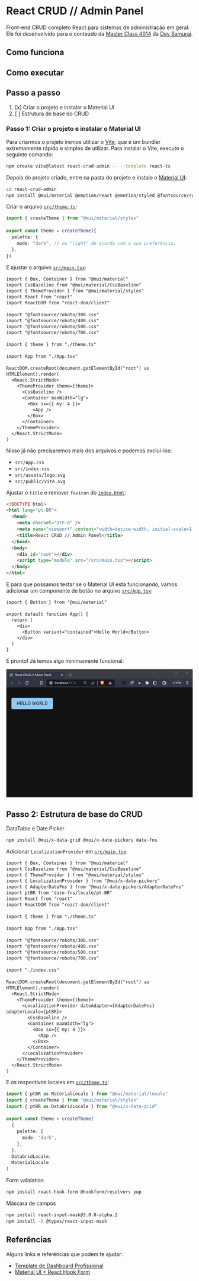# React CRUD // Admin Panel

Front-end CRUD completo React para sistemas de administração em geral. Ele foi desenvolvido para o conteúdo da [Master Class #014](https://youtube.com/live/mXHkDD9PRM0) da [Dev Samurai](https://devsamurai.com.br).

## Como funciona

## Como executar

## Passo a passo

1. [x] Criar o projeto e instalar o Material UI
2. [ ] Estrutura de base do CRUD

### Passo 1: Criar o projeto e instalar o Material UI

Para criarmos o projeto iremos utilizar o [Vite](https://vitejs.dev/), que é um bundler extremamente rápido e simples de utilizar. Para instalar o Vite, execute o seguinte comando:

```sh
npm create vite@latest react-crud-admin -- --template react-ts
```

Depois do projeto criado, entre na pasta do projeto e instale o [Material UI](https://mui.com/material-ui/getting-started/installation/):

```sh
cd react-crud-admin
npm install @mui/material @emotion/react @emotion/styled @fontsource/roboto @mui/icons-material
```

Criar o arquivo [`src/theme.ts`](./src/theme.ts):

```ts
import { createTheme } from "@mui/material/styles"

export const theme = createTheme({
  palette: {
    mode: "dark", // ou "light" de acordo com a sua preferência.
  },
})
```

E ajustar o arquivo [`src/main.tsx`](./src/main.tsx):

```tsx
import { Box, Container } from "@mui/material"
import CssBaseline from "@mui/material/CssBaseline"
import { ThemeProvider } from "@mui/material/styles"
import React from "react"
import ReactDOM from "react-dom/client"

import "@fontsource/roboto/300.css"
import "@fontsource/roboto/400.css"
import "@fontsource/roboto/500.css"
import "@fontsource/roboto/700.css"

import { theme } from "./theme.ts"

import App from "./App.tsx"

ReactDOM.createRoot(document.getElementById("root") as HTMLElement).render(
  <React.StrictMode>
    <ThemeProvider theme={theme}>
      <CssBaseline />
      <Container maxWidth="lg">
        <Box sx={{ my: 4 }}>
          <App />
        </Box>
      </Container>
    </ThemeProvider>
  </React.StrictMode>
)
```

Nisso já não precisaremos mais dos arquivos e podemos excluí-los:

- `src/App.css`
- `src/index.css`
- `src/assets/logo.svg`
- `src/public/vite.svg`

Ajustar o `title` e remover `favicon` do [`index.html`](./index.html):

```html
<!DOCTYPE html>
<html lang="pt-BR">
  <head>
    <meta charset="UTF-8" />
    <meta name="viewport" content="width=device-width, initial-scale=1.0" />
    <title>React CRUD // Admin Panel</title>
  </head>
  <body>
    <div id="root"></div>
    <script type="module" src="/src/main.tsx"></script>
  </body>
</html>
```

E para que possamos testar se o Material UI está funcionando, vamos adicionar um componente de botão no arquivo [`src/App.tsx`](./src/App.tsx):

```tsx
import { Button } from "@mui/material"

export default function App() {
  return (
    <div>
      <Button variant="contained">Hello World</Button>
    </div>
  )
}
```

E pronto! Já temos algo minimamente funcional:

![Hello World](./docs/hello-world.png)

## Passo 2: Estrutura de base do CRUD

DataTable e Date Picker

```sh
npm install @mui/x-data-grid @mui/x-date-pickers date-fns
```

Adicionar `LocalizationProvider` em [`src/main.tsx`](./src/main.tsx):

```tsx
import { Box, Container } from "@mui/material"
import CssBaseline from "@mui/material/CssBaseline"
import { ThemeProvider } from "@mui/material/styles"
import { LocalizationProvider } from "@mui/x-date-pickers"
import { AdapterDateFns } from "@mui/x-date-pickers/AdapterDateFns"
import ptBR from "date-fns/locale/pt-BR"
import React from "react"
import ReactDOM from "react-dom/client"

import { theme } from "./theme.ts"

import App from "./App.tsx"

import "@fontsource/roboto/300.css"
import "@fontsource/roboto/400.css"
import "@fontsource/roboto/500.css"
import "@fontsource/roboto/700.css"

import "./index.css"

ReactDOM.createRoot(document.getElementById("root") as HTMLElement).render(
  <React.StrictMode>
    <ThemeProvider theme={theme}>
      <LocalizationProvider dateAdapter={AdapterDateFns} adapterLocale={ptBR}>
        <CssBaseline />
        <Container maxWidth="lg">
          <Box sx={{ my: 4 }}>
            <App />
          </Box>
        </Container>
      </LocalizationProvider>
    </ThemeProvider>
  </React.StrictMode>
)
```

E os respectivos locales em [`src/theme.ts`](./src/theme.ts):

```ts
import { ptBR as MaterialLocale } from "@mui/material/locale"
import { createTheme } from "@mui/material/styles"
import { ptBR as DataGridLocale } from "@mui/x-data-grid"

export const theme = createTheme(
  {
    palette: {
      mode: "dark",
    },
  },
  DataGridLocale,
  MaterialLocale
)
```

Form validation

```sh
npm install react-hook-form @hookform/resolvers yup
```

Máscara de campos

```sh
npm install react-input-mask@3.0.0-alpha.2
npm install -D @types/react-input-mask
```

## Referências

Alguns links e referências que podem te ajudar:

- [Template de Dashboard Profissional](https://minimals.cc/dashboard)
- [Material UI + React Hook Form](https://levelup.gitconnected.com/reareact-hook-form-with-mui-examples-a3080b71ec45)
